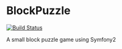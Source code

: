 BlockPuzzle
===========

[![Build Status](https://secure.travis-ci.org/aerialls/BlockPuzzle.png?branch=master)](http://travis-ci.org/aerialls/BlockPuzzle)

A small block puzzle game using Symfony2
